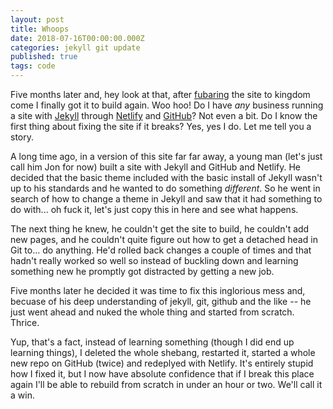 ```yaml
---
layout: post
title: Whoops
date: 2018-07-16T00:00:00.000Z
categories: jekyll git update
published: true
tags: code 
---
```


Five months later and, hey look at that, after [fubaring][fubar] the site to kingdom come I finally got it to build again. Woo hoo! Do I have *any* business running a site with [Jekyll][J] through [Netlify][n] and [GitHub][g]? Not even a bit. Do I know the first thing about fixing the site if it breaks? Yes, yes I do. Let me tell you a story. 

A long time ago, in a version of this site far far away, a young man (let's just call him Jon for now) built a site with Jekyll and GitHub and Netlify. He decided that the basic theme included with the basic install of Jekyll wasn't up to his standards and he wanted to do something *different*. So he went in search of how to change a theme in Jekyll and saw that it had something to do with... oh fuck it, let's just copy this in here and see what happens. 

The next thing he knew, he couldn't get the site to build, he couldn't add new pages, and he couldn't quite figure out how to get a detached head in Git to... do anything. He'd rolled back changes a couple of times and that hadn't really worked so well so instead of buckling down and learning something new he promptly got distracted by getting a new job. 

Five months later he decided it was time to fix this inglorious mess and, becuase of his deep understanding of jekyll, git, github and the like -- he just went ahead and nuked the whole thing and started from scratch. Thrice. 

Yup, that's a fact, instead of learning something (though I did end up learning things), I deleted the whole shebang, restarted it, started a whole new repo on GitHub (twice) and redeplyed with Netlify. It's entirely stupid how I fixed it, but I now have absolute confidence that if I break this place again I'll be able to rebuild from scratch in under an hour or two. We'll call it a win.

[fubar]: https://www.urbandictionary.com/define.php?term=fubar "I can't believe I'm linking to urban dictionary"
[J]: https://jekyllrb.com "Jekyll... Ruby. I'm over my head."
[n]: https://netlify.com "Netlify is, at least, something that is familiar to me. it reads as a fancy/geeky version of all the hosting sites I used to use."
[g]: https://github.com "GitHub -- because I can(ish)."
